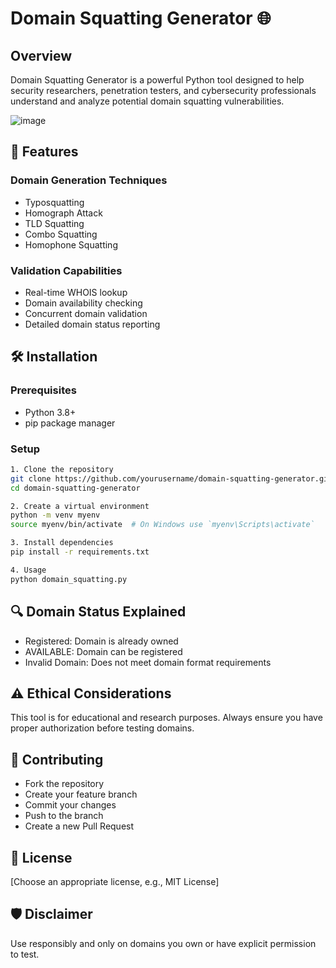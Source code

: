 # Domain Squatting Generator 🌐

## Overview
Domain Squatting Generator is a powerful Python tool designed to help security researchers, penetration testers, and cybersecurity professionals understand and analyze potential domain squatting vulnerabilities.

![image](https://github.com/user-attachments/assets/26e35d19-88db-4c0c-8dcd-05b05a21c7fe)

## 🚀 Features

### Domain Generation Techniques
- Typosquatting
- Homograph Attack
- TLD Squatting
- Combo Squatting
- Homophone Squatting

### Validation Capabilities
- Real-time WHOIS lookup
- Domain availability checking
- Concurrent domain validation
- Detailed domain status reporting

## 🛠 Installation

### Prerequisites
- Python 3.8+
- pip package manager

### Setup
```bash
1. Clone the repository
git clone https://github.com/yourusername/domain-squatting-generator.git
cd domain-squatting-generator

2. Create a virtual environment
python -m venv myenv
source myenv/bin/activate  # On Windows use `myenv\Scripts\activate`

3. Install dependencies
pip install -r requirements.txt

4. Usage
python domain_squatting.py
```
## 🔍 Domain Status Explained
- Registered: Domain is already owned
- AVAILABLE: Domain can be registered
- Invalid Domain: Does not meet domain format requirements

## ⚠️ Ethical Considerations
This tool is for educational and research purposes. Always ensure you have proper authorization before testing domains.

## 🤝 Contributing
- Fork the repository
- Create your feature branch
- Commit your changes
- Push to the branch
- Create a new Pull Request

## 📄 License
[Choose an appropriate license, e.g., MIT License]

## 🛡️ Disclaimer
Use responsibly and only on domains you own or have explicit permission to test.
